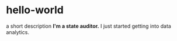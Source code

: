 # hello-world
a short description
**I'm a state auditor.** I just started getting into data analytics.
